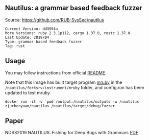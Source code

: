 ## Nautilus: a grammar based feedback fuzzer

Source: https://github.com/RUB-SysSec/nautilus

```
Current Version: dd3554a
More Versions: ruby 2.3.1p112, cargo 1.37.0, rustc 1.37.0
Last Update: 2019/04
Type: grammar based feedback fuzzer
Tag: rust
```

## Usage

You may follow instructions from official [README](https://github.com/RUB-SysSec/nautilus).

Note that this image has built target program [mruby](https://github.com/mruby/mruby) in the `/nautilus/forksrv/instrument/mruby` folder,
and config.ron has been updated to test mruby.

```
docker run -it -v `pwd`/output:/nautilus/outputs -w /nautilus zjuchenyuan/nautilus /nautilus/target/debug/fuzzer
```

## Paper

NDSS2019 NAUTILUS: Fishing for Deep Bugs with Grammars [PDF](https://www.syssec.ruhr-uni-bochum.de/media/emma/veroeffentlichungen/2018/12/17/NDSS19-Nautilus.pdf)